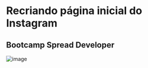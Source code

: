 # Recriando página inicial do Instagram
## Bootcamp Spread Developer 

![image](https://user-images.githubusercontent.com/58665788/168488271-4a32905f-c795-4eee-bc11-db0d8b163a92.png)

